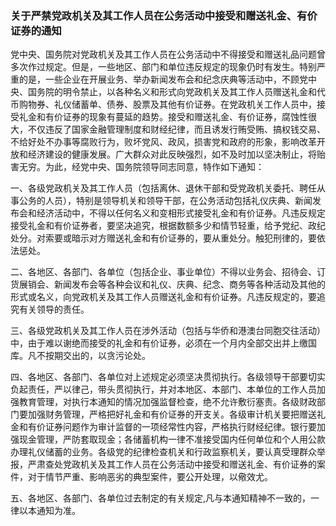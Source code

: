 ### 关于严禁党政机关及其工作人员在公务活动中接受和赠送礼金、有价证券的通知

党中央、国务院对党政机关及其工作人员在公务活动中不得接受和赠送礼品问题曾多次作过规定。但是，一些地区、部门和单位违反规定的现象仍时有发生。特别严重的是，一些企业在开展业务、举办新闻发布会和纪念庆典等活动中，不顾党中央、国务院的明令禁止，以各种名义和形式向党政机关及其工作人员赠送礼金和代币购物券、礼仪储蓄单、债券、股票及其他有价证券。在党政机关工作人员中，接受礼金和有价证券的现象有蔓延的趋势。接受和赠送礼金、有价证券，腐蚀性很大，不仅违反了国家金融管理制度和财经纪律，而且诱发行贿受贿、搞权钱交易、不给好处不办事等腐败行为，败坏党风、政风，损害党和政府的形象，影响改革开放和经济建设的健康发展。广大群众对此反映强烈，如不及时加以坚决制止，将贻害无穷。为此，经党中央、国务院领导同志同意，特作如下通知：

一、各级党政机关及其工作人员（包括离休、退休干部和受党政机关委托、聘任从事公务的人员），特别是领导机关和领导干部，在公务活动包括礼仪庆典、新闻发布会和经济活动中，不得以任何名义和变相形式接受礼金和有价证券。凡违反规定接受礼金和有价证券者，要坚决追究，根据数额多少和情节轻重，给予党纪、政纪处分。对索要或暗示对方赠送礼金和有价证券的，要从重处分。触犯刑律的，要依法惩处。

二、各地区、各部门、各单位（包括企业、事业单位）不得以业务会、招待会、订货展销会、新闻发布会等各种会议和礼仪、庆典、纪念、商务等各种活动及其他的形式或名义，向党政机关及其工作人员赠送礼金和有价证券。凡违反规定的，要追究有关领导的责任。

三、各级党政机关及其工作人员在涉外活动（包括与华侨和港澳台同胞交往活动）中，由于难以谢绝而接受的礼金和有价证券，必须在一个月内全部交出并上缴国库。凡不按期交出的，以贪污论处。

四、各地区、各部门、各单位对上述规定必须坚决贯彻执行。各级领导干部要切实负起责任，严以律己，带头贯彻执行，并对本地区、本部门、本单位的工作人员加强教育管理，对执行本通知的情况加强监督检查，绝不允许敷衍塞责。各级财政部门要加强财务管理，严格把好礼金和有价证券的开支关。各级审计机关要把赠送礼金和有价证券问题作为审计监督的一项经常性内容，严格执行财经纪律。银行要加强现金管理，严防套取现金；各储蓄机构一律不准接受国内任何单位和个人用公款办理礼仪储蓄的业务。各级党的纪律检查机关和行政监察机关，要认真受理群众举报，严肃查处党政机关及其工作人员在公务活动中接受和赠送礼金、有价证券的案件，对于情节严重、影响恶劣的典型案件，要公开处理，以儆效尤。

五、各地区、各部门、各单位过去制定的有关规定,凡与本通知精神不一致的，一律以本通知为准。

